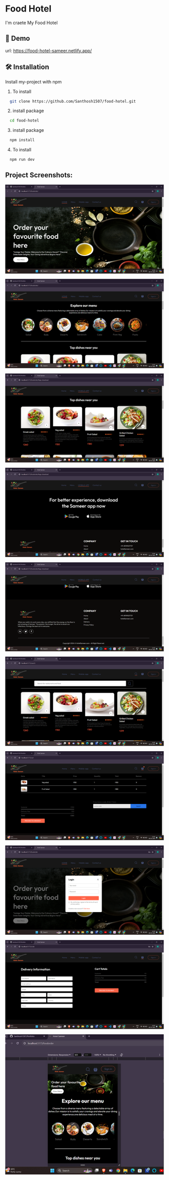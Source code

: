 # Food Hotel

I'm craete My Food Hotel

## 🔗 Demo

url: https://food-hotel-sameer.netlify.app/

## 🛠 Installation

Install my-project with npm

1. To install
```bash
  git clone https://github.com/Santhosh1507/food-hotel.git
```
2. install package
```bash
  cd food-hotel
```
3. install package
```bash
  npm install 
```
4. To install
```bash
  npm run dev
```
## Project Screenshots:
![alt text](<Images/Screenshot 2024-05-09 124140.png>)

![alt text](<Images/Screenshot 2024-05-09 124145.png>)

![alt text](<Images/Screenshot 2024-05-09 124207.png>)

![alt text](<Images/Screenshot 2024-05-09 124213.png>)

![alt text](<Images/Screenshot 2024-05-09 124217.png>)

![alt text](<Images/Screenshot 2024-05-09 124228.png>)

![alt text](<Images/Screenshot 2024-05-09 124248.png>)

![alt text](<Images/Screenshot 2024-05-09 124303.png>)

![alt text](<Images/Screenshot 2024-05-09 124315.png>)

![alt text](<Images/Screenshot 2024-05-09 124405.png>)
